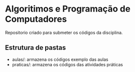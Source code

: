 # Algoritimos e Programação de Computadores

Repositorio criado para submeter os códigos da disciplina.

## Estrutura de pastas

* aulas/: armazena os códigos exemplo das aulas
* praticas/: armazena os códigos das atividades práticas
